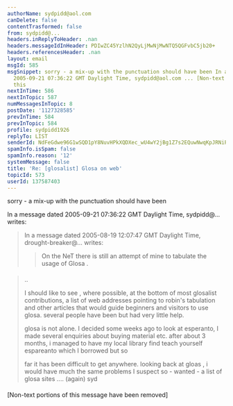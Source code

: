 ```yaml
---
authorName: sydpidd@aol.com
canDelete: false
contentTrasformed: false
from: sydpidd@...
headers.inReplyToHeader: .nan
headers.messageIdInHeader: PDIwZC45YzlhN2QyLjMwNjMwNTQ5QGFvbC5jb20+
headers.referencesHeader: .nan
layout: email
msgId: 585
msgSnippet: sorry - a mix-up with the punctuation should have been In a message dated
  2005-09-21 07:36:22 GMT Daylight Time, sydpidd@aol.com ... [Non-text portions of
  this
nextInTime: 586
nextInTopic: 587
numMessagesInTopic: 8
postDate: '1127328585'
prevInTime: 584
prevInTopic: 584
profile: sydpidd1926
replyTo: LIST
senderId: NdFeGdwe96G1wSQD1pY8NuvHPkXQDXec_wU4wY2jBg1Z7s2EQuwNwqKpJRNiPkI64W02FXCE
spamInfo.isSpam: false
spamInfo.reason: '12'
systemMessage: false
title: 'Re: [glosalist] Glosa on web'
topicId: 573
userId: 137587403
---
```


sorry - a mix-up with the punctuation should have been

In a message dated 2005-09-21 07:36:22 GMT Daylight Time, sydpidd@... 
writes:

> In a message dated 2005-08-19 12:07:47 GMT Daylight Time, 
> drought-breaker@... writes:
> 
> >On the NeT there is 
> >still an attempt of mine to tabulate the usage of Glosa .

####

> 
> .. 
> 
> I should like to see , where possible, at the bottom of most glosalist 
> contributions, a list of web addresses pointing to  robin's tabulation and 
> other 
> articles that would guide beginners and visitors to use glosa. several 
> people 
> have been but had very little help.
> 
> glosa is not alone. I  decided  some weeks ago to look at esperanto, I made 
> several enquiries about buying material etc. after about 3 months, i managed 
> to 
> have my local library find teach yourself espareanto which I borrowed but so 
> 
> far it has been difficult to get anywhere. looking back at gloas , i would 
> have much the same problems I suspect
> so - wanted - a list of glosa sites .... (again)
> syd
> 
> ####



> 
> 



[Non-text portions of this message have been removed]



